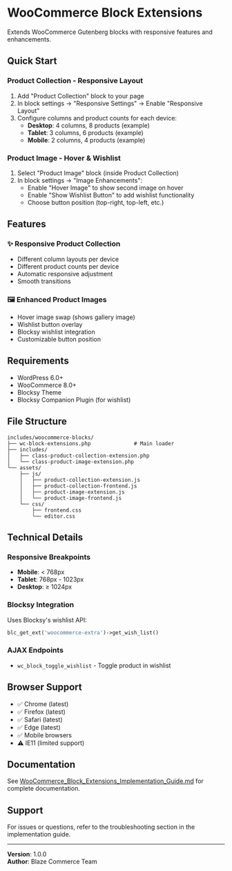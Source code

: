 # WooCommerce Block Extensions

Extends WooCommerce Gutenberg blocks with responsive features and enhancements.

## Quick Start

### Product Collection - Responsive Layout

1. Add "Product Collection" block to your page
2. In block settings → "Responsive Settings" → Enable "Responsive Layout"
3. Configure columns and product counts for each device:
   - **Desktop**: 4 columns, 8 products (example)
   - **Tablet**: 3 columns, 6 products (example)
   - **Mobile**: 2 columns, 4 products (example)

### Product Image - Hover & Wishlist

1. Select "Product Image" block (inside Product Collection)
2. In block settings → "Image Enhancements":
   - Enable "Hover Image" to show second image on hover
   - Enable "Show Wishlist Button" to add wishlist functionality
   - Choose button position (top-right, top-left, etc.)

## Features

### ✨ Responsive Product Collection
- Different column layouts per device
- Different product counts per device
- Automatic responsive adjustment
- Smooth transitions

### 🖼️ Enhanced Product Images
- Hover image swap (shows gallery image)
- Wishlist button overlay
- Blocksy wishlist integration
- Customizable button position

## Requirements

- WordPress 6.0+
- WooCommerce 8.0+
- Blocksy Theme
- Blocksy Companion Plugin (for wishlist)

## File Structure

```
includes/woocommerce-blocks/
├── wc-block-extensions.php              # Main loader
├── includes/
│   ├── class-product-collection-extension.php
│   └── class-product-image-extension.php
└── assets/
    ├── js/
    │   ├── product-collection-extension.js
    │   ├── product-collection-frontend.js
    │   ├── product-image-extension.js
    │   └── product-image-frontend.js
    └── css/
        ├── frontend.css
        └── editor.css
```

## Technical Details

### Responsive Breakpoints
- **Mobile**: < 768px
- **Tablet**: 768px - 1023px
- **Desktop**: ≥ 1024px

### Blocksy Integration
Uses Blocksy's wishlist API:
```php
blc_get_ext('woocommerce-extra')->get_wish_list()
```

### AJAX Endpoints
- `wc_block_toggle_wishlist` - Toggle product in wishlist

## Browser Support

- ✅ Chrome (latest)
- ✅ Firefox (latest)
- ✅ Safari (latest)
- ✅ Edge (latest)
- ✅ Mobile browsers
- ⚠️ IE11 (limited support)

## Documentation

See [WooCommerce_Block_Extensions_Implementation_Guide.md](../../docs/WooCommerce_Block_Extensions_Implementation_Guide.md) for complete documentation.

## Support

For issues or questions, refer to the troubleshooting section in the implementation guide.

---

**Version**: 1.0.0  
**Author**: Blaze Commerce Team


